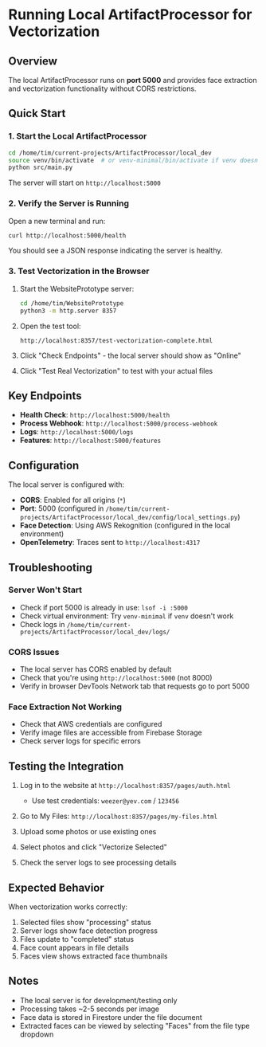 # Running Local ArtifactProcessor for Vectorization

## Overview
The local ArtifactProcessor runs on **port 5000** and provides face extraction and vectorization functionality without CORS restrictions.

## Quick Start

### 1. Start the Local ArtifactProcessor

```bash
cd /home/tim/current-projects/ArtifactProcessor/local_dev
source venv/bin/activate  # or venv-minimal/bin/activate if venv doesn't exist
python src/main.py
```

The server will start on `http://localhost:5000`

### 2. Verify the Server is Running

Open a new terminal and run:
```bash
curl http://localhost:5000/health
```

You should see a JSON response indicating the server is healthy.

### 3. Test Vectorization in the Browser

1. Start the WebsitePrototype server:
   ```bash
   cd /home/tim/WebsitePrototype
   python3 -m http.server 8357
   ```

2. Open the test tool:
   ```
   http://localhost:8357/test-vectorization-complete.html
   ```

3. Click "Check Endpoints" - the local server should show as "Online"

4. Click "Test Real Vectorization" to test with your actual files

## Key Endpoints

- **Health Check**: `http://localhost:5000/health`
- **Process Webhook**: `http://localhost:5000/process-webhook`
- **Logs**: `http://localhost:5000/logs`
- **Features**: `http://localhost:5000/features`

## Configuration

The local server is configured with:
- **CORS**: Enabled for all origins (`*`)
- **Port**: 5000 (configured in `/home/tim/current-projects/ArtifactProcessor/local_dev/config/local_settings.py`)
- **Face Detection**: Using AWS Rekognition (configured in the local environment)
- **OpenTelemetry**: Traces sent to `http://localhost:4317`

## Troubleshooting

### Server Won't Start
- Check if port 5000 is already in use: `lsof -i :5000`
- Check virtual environment: Try `venv-minimal` if `venv` doesn't work
- Check logs in `/home/tim/current-projects/ArtifactProcessor/local_dev/logs/`

### CORS Issues
- The local server has CORS enabled by default
- Check that you're using `http://localhost:5000` (not 8000)
- Verify in browser DevTools Network tab that requests go to port 5000

### Face Extraction Not Working
- Check that AWS credentials are configured
- Verify image files are accessible from Firebase Storage
- Check server logs for specific errors

## Testing the Integration

1. Log in to the website at `http://localhost:8357/pages/auth.html`
   - Use test credentials: `weezer@yev.com` / `123456`

2. Go to My Files: `http://localhost:8357/pages/my-files.html`

3. Upload some photos or use existing ones

4. Select photos and click "Vectorize Selected"

5. Check the server logs to see processing details

## Expected Behavior

When vectorization works correctly:
1. Selected files show "processing" status
2. Server logs show face detection progress
3. Files update to "completed" status
4. Face count appears in file details
5. Faces view shows extracted face thumbnails

## Notes

- The local server is for development/testing only
- Processing takes ~2-5 seconds per image
- Face data is stored in Firestore under the file document
- Extracted faces can be viewed by selecting "Faces" from the file type dropdown